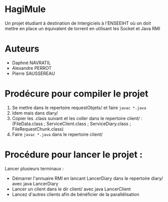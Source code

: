 # HagiMule

Un projet étudiant à destination de Intergiciels à l'ENSEEIHT où on doit mettre en place un équivalent de torrent en utilisant les Socket et Java RMI

# Auteurs
- Daphné NAVRATIL
- Alexandre PERROT
- Pierre SAUSSEREAU

# Prodécure pour compiler le projet

1. Se mettre dans le repertoire requestObjets/ et faire `javac *.java`
2. Idem mais dans diary/
3. Copier les .class suivant et les coller dans le repertoire client/ : (FileData.class ; ServiceClient.class ; ServiceDiary.class ; FileRequestChunk.class)
4. Faire `javac *.java` dans le repertoire client/
 
# Procédure pour lancer le projet :

Lancer plusieurs terminaux :

- Démarrer l'annuaire RMI en lancant LancerDiary dans le repertoire diary/ avec java LancerDiary <numero de port>
- Lancer un client dans le dir client/ avec java LancerClient <ip machine> <port annuaire>
- Lancez d'autres clients afin de bénéficier de la parallélisation

